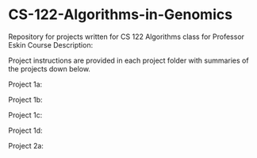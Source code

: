 # CS-122-Algorithms-in-Genomics

Repository for projects written for CS 122 Algorithms class for Professor Eskin
Course Description: 

Project instructions are provided in each project folder with summaries of the projects down below. 

Project 1a:

Project 1b:


Project 1c:

Project 1d:


Project 2a:
